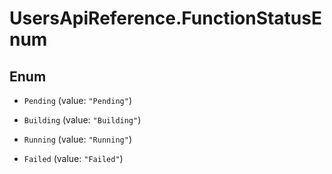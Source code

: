 # UsersApiReference.FunctionStatusEnum

## Enum


* `Pending` (value: `"Pending"`)

* `Building` (value: `"Building"`)

* `Running` (value: `"Running"`)

* `Failed` (value: `"Failed"`)


